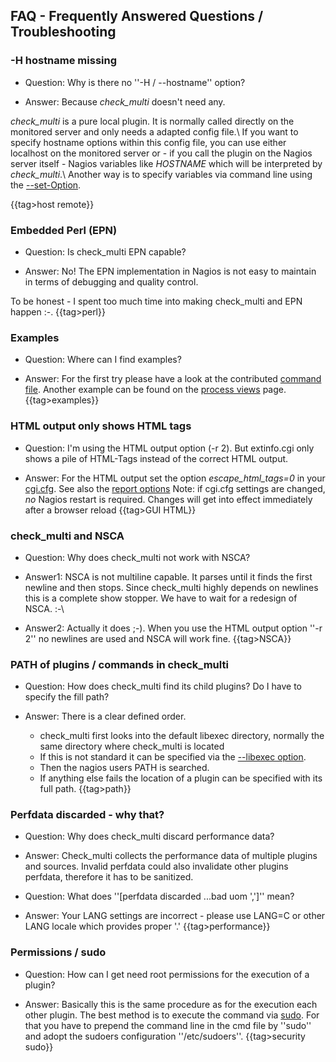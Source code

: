 ## FAQ - Frequently Answered Questions / Troubleshooting


### -H hostname missing

*  Question: Why is there no ''-H / --hostname'' option?

*  Answer: Because *check_multi* doesn't need any.

*check_multi* is a pure local plugin. It is normally called directly on the monitored server and only needs a adapted config file.\\ If you want to specify hostname options within this config file, you can use either localhost on the monitored server or - if you call the plugin on the Nagios server itself - Nagios variables like $HOSTNAME$ which will be interpreted by *check_multi*.\\ Another way is to specify variables via command line using the [--set-Option](configuration/options.md).

{{tag>host remote}}

### Embedded Perl (EPN)

*  Question: Is check_multi EPN capable?

*  Answer: No! The EPN implementation in Nagios is not easy to maintain in terms of debugging and quality control.

To be honest - I spent too much time into making check_multi and EPN happen :-\.
{{tag>perl}}

### Examples

*  Question: Where can I find examples?

*  Answer: For the first try please have a look at the contributed [command file](http://svn.my-plugin.de/repos/check_multi/tags/current/contrib/check_multi.cmd). Another example can be found on the [process views](process_views.md) page.
{{tag>examples}}

###  HTML output only shows HTML tags

*  Question: I'm using the HTML output option (-r 2). But extinfo.cgi only shows a pile of HTML-Tags instead of the correct HTML output.

*  Answer: For the HTML output set the option *escape_html_tags=0* in your [cgi.cfg](http://nagios.sourceforge.net/docs/3_0/configcgi.html#escape_html_tags). See also the [report options](configuration/options.md)
Note: if cgi.cfg settings are changed, *no* Nagios restart is required. Changes will get into effect immediately after a browser reload 
{{tag>GUI HTML}}

### check_multi and NSCA

*  Question: Why does check_multi not work with NSCA?

*  Answer1: NSCA is not multiline capable. It parses until it finds the first newline and then stops. Since check_multi highly depends on newlines this is a complete show stopper. We have to wait for a redesign of NSCA. :-\

*  Answer2: Actually it does ;-). When you use the HTML output option ''-r 2'' no newlines are used and NSCA will work fine.
{{tag>NSCA}}

### PATH of plugins / commands in check_multi

*  Question: How does check_multi find its child plugins? Do I have to specify the fill path?

*  Answer: There is a clear defined order.
    - check_multi first looks into the default libexec directory, normally the same directory where check_multi is located
    - If this is not standard it can be specified via the [--libexec option](configuration/options.md). 
    - Then the nagios users PATH is searched. 
    - If anything else fails the location of a plugin can be specified with its full path.
{{tag>path}}
### Perfdata discarded - why that?

*  Question: Why does check_multi discard performance data?

*  Answer: Check_multi collects the performance data of multiple plugins and sources. Invalid perfdata could also invalidate other plugins perfdata, therefore it has to be sanitized.


*  Question: What does ''[perfdata discarded ...bad uom ',']'' mean?

*  Answer: Your LANG settings are incorrect - please use LANG=C or other LANG locale which provides proper '.'
{{tag>performance}}
### Permissions / sudo

*  Question: How can I get need root permissions for the execution of a plugin?  

*  Answer: Basically this is the same procedure as for the execution each other plugin. The best method is to execute the command via [sudo](http://www.courtesan.com/sudo). For that you have to prepend the command line in the cmd file by ''sudo'' and adopt the sudoers configuration ''/etc/sudoers''.
{{tag>security sudo}}

